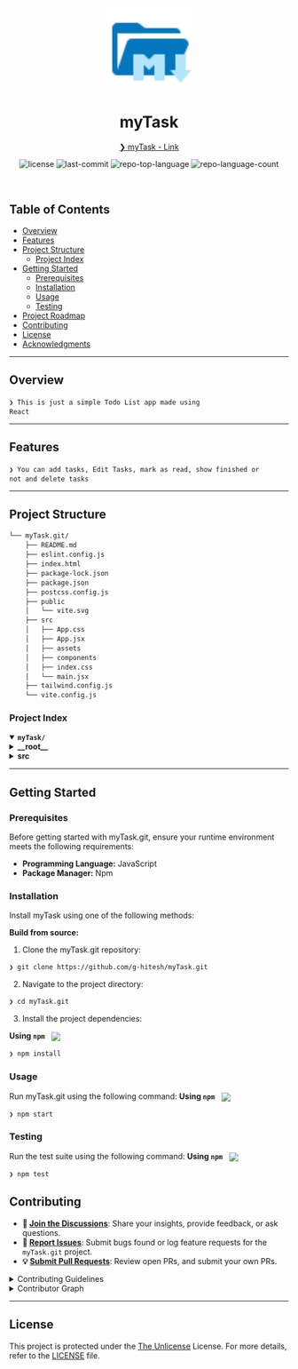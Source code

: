 <p align="center">
    <img src="https://raw.githubusercontent.com/PKief/vscode-material-icon-theme/ec559a9f6bfd399b82bb44393651661b08aaf7ba/icons/folder-markdown-open.svg" align="center" width="30%">
</p>
<p align="center"><h1 align="center">myTask</h1></p>
<p align="center">
   <a href="https://app-mytask.netlify.app/" target="_blank"> ❯ myTask - Link</a>
</p>
<p align="center">
    <img src="https://img.shields.io/github/license/g-hitesh/myTask?style=default&logo=opensourceinitiative&logoColor=white&color=0080ff" alt="license">
    <img src="https://img.shields.io/github/last-commit/g-hitesh/myTask?style=default&logo=git&logoColor=white&color=0080ff" alt="last-commit">
    <img src="https://img.shields.io/github/languages/top/g-hitesh/myTask?style=default&color=0080ff" alt="repo-top-language">
    <img src="https://img.shields.io/github/languages/count/g-hitesh/myTask?style=default&color=0080ff" alt="repo-language-count">
</p>
<p align="center"><!-- default option, no dependency badges. -->
</p>
<p align="center">
    <!-- default option, no dependency badges. -->
</p>
<br>

##  Table of Contents

- [ Overview](#-overview)
- [ Features](#-features)
- [ Project Structure](#-project-structure)
  - [ Project Index](#-project-index)
- [ Getting Started](#-getting-started)
  - [ Prerequisites](#-prerequisites)
  - [ Installation](#-installation)
  - [ Usage](#-usage)
  - [ Testing](#-testing)
- [ Project Roadmap](#-project-roadmap)
- [ Contributing](#-contributing)
- [ License](#-license)
- [ Acknowledgments](#-acknowledgments)

---

##  Overview

<code>❯ This is just a simple Todo List app made using React</code>

---

##  Features

<code>❯ You can add tasks, Edit Tasks, mark as read, show finished or not and delete tasks</code>

---

##  Project Structure

```sh
└── myTask.git/
    ├── README.md
    ├── eslint.config.js
    ├── index.html
    ├── package-lock.json
    ├── package.json
    ├── postcss.config.js
    ├── public
    │   └── vite.svg
    ├── src
    │   ├── App.css
    │   ├── App.jsx
    │   ├── assets
    │   ├── components
    │   ├── index.css
    │   └── main.jsx
    ├── tailwind.config.js
    └── vite.config.js
```


###  Project Index
<details open>
    <summary><b><code>myTask/</code></b></summary>
    <details> <!-- __root__ Submodule -->
        <summary><b>__root__</b></summary>
        <blockquote>
            <table>
            <tr>
                <td><b><a href='https://github.com/g-hitesh/myTask/blob/master/postcss.config.js' target="_blank">postcss.config.js</a></b></td>
                <!-- <td><code>❯ REPLACE-ME</code></td> -->
            </tr>
            <tr>
                <td><b><a href='https://github.com/g-hitesh/myTask/blob/master/package-lock.json' target="_blank">package-lock.json</a></b></td>
                <!-- <td><code>❯ REPLACE-ME</code></td> -->
            </tr>
            <tr>
                <td><b><a href='https://github.com/g-hitesh/myTask/blob/master/tailwind.config.js'>tailwind.config.js</a></b></td>
                <!-- <td><code>❯ REPLACE-ME</code></td> -->
            </tr>
            <tr>
                <td><b><a href='https://github.com/g-hitesh/myTask/blob/master/vite.config.js'>vite.config.js</a></b></td>
                <!-- <td><code>❯ REPLACE-ME</code></td> -->
            </tr>
            <tr>
                <td><b><a href='https://github.com/g-hitesh/myTask/blob/master/package.json'>package.json</a></b></td>
                <!-- <td><code>❯ REPLACE-ME</code></td> -->
            </tr>
            <tr>
                <td><b><a href='https://github.com/g-hitesh/myTask/blob/master/index.html'>index.html</a></b></td>
                <!-- <td><code>❯ REPLACE-ME</code></td> -->
            </tr>
            <tr>
                <td><b><a href='https://github.com/g-hitesh/myTask/blob/master/eslint.config.js'>eslint.config.js</a></b></td>
                <!-- <td><code>❯ REPLACE-ME</code></td> -->
            </tr>
            </table>
        </blockquote>
    </details>
    <details> <!-- src Submodule -->
        <summary><b>src</b></summary>
        <blockquote>
            <table>
            <tr>
                <td><b><a href='https://github.com/g-hitesh/myTask/blob/master/src/index.css'>index.css</a></b></td>
                <!-- <td><code>❯ REPLACE-ME</code></td> -->
            </tr>
            <tr>
                <td><b><a href='https://github.com/g-hitesh/myTask/blob/master/src/App.css'>App.css</a></b></td>
                <!-- <td><code>❯ REPLACE-ME</code></td> -->
            </tr>
            <tr>
                <td><b><a href='https://github.com/g-hitesh/myTask/blob/master/src/App.jsx'>App.jsx</a></b></td>
                <!-- <td><code>❯ REPLACE-ME</code></td> -->
            </tr>
            <tr>
                <td><b><a href='https://github.com/g-hitesh/myTask/blob/master/src/main.jsx'>main.jsx</a></b></td>
                <!-- <td><code>❯ REPLACE-ME</code></td> -->
            </tr>
            </table>
            <details>
                <summary><b>components</b></summary>
                <blockquote>
                    <table>
                    <tr>
                        <td><b><a href='https://github.com/g-hitesh/myTask/blob/master/src/components/Navbar.jsx'>Navbar.jsx</a></b></td>
                        <!-- <td><code>❯ REPLACE-ME</code></td> -->
                    </tr>
                    </table>
                </blockquote>
            </details>
        </blockquote>
    </details>
</details>

---
##  Getting Started

###  Prerequisites

Before getting started with myTask.git, ensure your runtime environment meets the following requirements:

- **Programming Language:** JavaScript
- **Package Manager:** Npm


###  Installation

Install myTask using one of the following methods:

**Build from source:**

1. Clone the myTask.git repository:
```sh
❯ git clone https://github.com/g-hitesh/myTask.git
```

2. Navigate to the project directory:
```sh
❯ cd myTask.git
```

3. Install the project dependencies:


**Using `npm`** &nbsp; [<img align="center" src="https://img.shields.io/badge/npm-CB3837.svg?style={badge_style}&logo=npm&logoColor=white" />](https://www.npmjs.com/)

```sh
❯ npm install
```




###  Usage
Run myTask.git using the following command:
**Using `npm`** &nbsp; [<img align="center" src="https://img.shields.io/badge/npm-CB3837.svg?style={badge_style}&logo=npm&logoColor=white" />](https://www.npmjs.com/)

```sh
❯ npm start
```


###  Testing
Run the test suite using the following command:
**Using `npm`** &nbsp; [<img align="center" src="https://img.shields.io/badge/npm-CB3837.svg?style={badge_style}&logo=npm&logoColor=white" />](https://www.npmjs.com/)

```sh
❯ npm test
```

##  Contributing

- **💬 [Join the Discussions](https://github.com/g-hitesh/myTask/discussions)**: Share your insights, provide feedback, or ask questions.
- **🐛 [Report Issues](https://github.com/g-hitesh/myTask/issues)**: Submit bugs found or log feature requests for the `myTask.git` project.
- **💡 [Submit Pull Requests](https://github.com/g-hitesh/myTask/blob/main/CONTRIBUTING.md)**: Review open PRs, and submit your own PRs.

<details closed>
<summary>Contributing Guidelines</summary>

1. **Fork the Repository**: Start by forking the project repository to your github account.
2. **Clone Locally**: Clone the forked repository to your local machine using a git client.
   ```sh
   git clone https://github.com/g-hitesh/myTask.git
   ```
3. **Create a New Branch**: Always work on a new branch, giving it a descriptive name.
   ```sh
   git checkout -b new-feature-x
   ```
4. **Make Your Changes**: Develop and test your changes locally.
5. **Commit Your Changes**: Commit with a clear message describing your updates.
   ```sh
   git commit -m 'Implemented new feature x.'
   ```
6. **Push to github**: Push the changes to your forked repository.
   ```sh
   git push origin new-feature-x
   ```
7. **Submit a Pull Request**: Create a PR against the original project repository. Clearly describe the changes and their motivations.
8. **Review**: Once your PR is reviewed and approved, it will be merged into the main branch. Congratulations on your contribution!
</details>

<details closed>
<summary>Contributor Graph</summary>
<br>
<p align="left">
   <a href="https://github.com/g-hitesh/myTask/graphs/contributors">
      <img src="https://contrib.rocks/image?repo=g-hitesh/myTask">
   </a>
</p>
</details>

---

##  License

This project is protected under the [The Unlicense](https://choosealicense.com/licenses) License. For more details, refer to the [LICENSE](https://choosealicense.com/licenses/) file.

